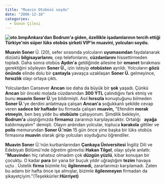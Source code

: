 ```yaml
---
title: "Muavin Otobüsü soydu"
date: "2006-12-18"
categories: 
  - Günün Çilesi
---
```


**![oto.bmp](/uploads/2006/12/oto.bmp)Ankara'dan Bodrum'a giden, özellikle işadamlarının tercih ettiği Türkiye'nin süper lüks otobüs şirketi VIP'in muavini, yolcuları soydu.**

**Muavin Soner** Ü. (20), sefer sırasında yolcuların **uyumasından** faydalanarak dizüstü **bilgisayarlarını**, cep telefonlarını, **cüzdanlarını** hissettirmeden topladı. Daha sonra otobüs **Aydın'a** geldiğinde ailesine bir **emanet** bırakması gerektiğini söyleyen **Soner Ü.,** izin isteyip **otobüsten** ayrıldı. Yolcuların **gözü önünde** elinde dolu bir **çantayla** yavaşça uzaklaşan **Soner Ü.** gelmeyince, **hırsızlık** olayı ortaya çıktı.

Yolculardan Cansever **Arıcan** ise daha da büyük bir **şok** yaşadı. Çünkü **Arıcan** bir önceki molada cüzdanından **300 YTL** çalındığını fark etmiş ve bunu **muavin Soner Ü**.'ye bildirmişti. Asıl **hırsızla** konuştuğunu bilmeden **Soner Ü.**'ye derdini anlatmaya çalışan **Arıcan'a** soğukkanlı şekilde cevap veren **sadece bir haftadır** bu firmada çalışan **muavin,** "Efendim **merak etmeyin**, ben beş yıldır bu **otobüste** çalışıyorum. Şimdilik bekleyin, **Bodrum'a** ulaştığımızda **firmamız** zararınızı karşılayacaktır. Ortalığı   **ayağa** kaldırmayalım" demişti. Olayın ardından yolcular, topluca **karakola** gittiler ve **polis** memurundan **Soner Ü.'nün** 15 gün önce yine başka bir lüks otobüs firmasına **muavin** olarak girip yolcuları soyduğunu öğrendiler.

**Muavin Soner** Ü.'nün kurbanlarından **Çankaya Üniversitesi** İngiliz Dili ve Edebiyatı Bölümü'nde öğretim görevlisi **Hakan Tilgel**, olayı şöyle anlattı: "**Muavinde**n hiç rahatsız olmadım çok **düzgün yüzlü**, kibar konuşan bir çocuktu. O kadar **para** bir yana bir buçuk yıldır uğraştığım **tezim** havaya uçtu . Üstelik **firma** bizimle hiç **ilgilenmedi,** zararlarımızı karşılamadı. Zaten bu adamı bir hafta önce işe almışlar, bizimle **ilgilenmeyen** firmadan da şikayetçiyim."(Teşekkürler:**Hürriyet)**
